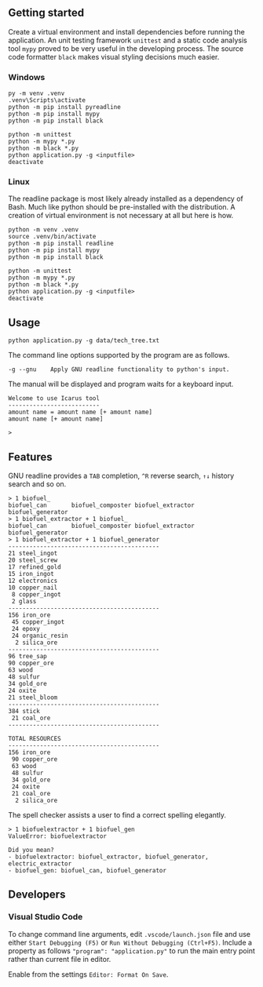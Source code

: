 ## Getting started

Create a virtual environment and install dependencies before running the application.
An unit testing framework `unittest` and a static code analysis tool `mypy` proved to be very useful in the developing process. The source code formatter `black` makes visual styling decisions much easier.

### Windows

```
py -m venv .venv
.venv\Scripts\activate
python -m pip install pyreadline
python -m pip install mypy
python -m pip install black

python -m unittest
python -m mypy *.py
python -m black *.py
python application.py -g <inputfile>
deactivate
```

### Linux

The readline package is most likely already installed as a dependency of Bash. Much like python should be pre-installed with the distribution. A creation of virtual environment is not necessary at all but here is how.

```
python -m venv .venv
source .venv/bin/activate
python -m pip install readline
python -m pip install mypy
python -m pip install black

python -m unittest
python -m mypy *.py
python -m black *.py
python application.py -g <inputfile>
deactivate
```

## Usage

```
python application.py -g data/tech_tree.txt
```

The command line options supported by the program are as follows.

```
-g --gnu    Apply GNU readline functionality to python's input.
```

The manual will be displayed and program waits for a keyboard input.

```
Welcome to use Icarus tool
--------------------------
amount name = amount name [+ amount name]
amount name [+ amount name]

> 
```

## Features

GNU readline provides a `TAB` completion, `^R` reverse search, `↑↓` history search and so on.

```
> 1 biofuel_
biofuel_can       biofuel_composter biofuel_extractor biofuel_generator
> 1 biofuel_extractor + 1 biofuel_
biofuel_can       biofuel_composter biofuel_extractor biofuel_generator
> 1 biofuel_extractor + 1 biofuel_generator
-------------------------------------------
21 steel_ingot
20 steel_screw
17 refined_gold
15 iron_ingot
12 electronics
10 copper_nail
 8 copper_ingot
 2 glass
-------------------------------------------
156 iron_ore
 45 copper_ingot
 24 epoxy
 24 organic_resin
  2 silica_ore
-------------------------------------------
96 tree_sap
90 copper_ore
63 wood
48 sulfur
34 gold_ore
24 oxite
21 steel_bloom
-------------------------------------------
384 stick
 21 coal_ore
-------------------------------------------

TOTAL RESOURCES
-------------------------------------------
156 iron_ore
 90 copper_ore
 63 wood
 48 sulfur
 34 gold_ore
 24 oxite
 21 coal_ore
  2 silica_ore
```

The spell checker assists a user to find a correct spelling elegantly.

```
> 1 biofuelextractor + 1 biofuel_gen
ValueError: biofuelextractor

Did you mean?
- biofuelextractor: biofuel_extractor, biofuel_generator, electric_extractor
- biofuel_gen: biofuel_can, biofuel_generator
```

## Developers

### Visual Studio Code

To change command line arguments, edit `.vscode/launch.json` file and use either `Start Debugging (F5)` or `Run Without Debugging (Ctrl+F5)`. Include a property as follows `"program": "application.py"` to run the main entry point rather than current file in editor.

Enable from the settings `Editor: Format On Save`.
